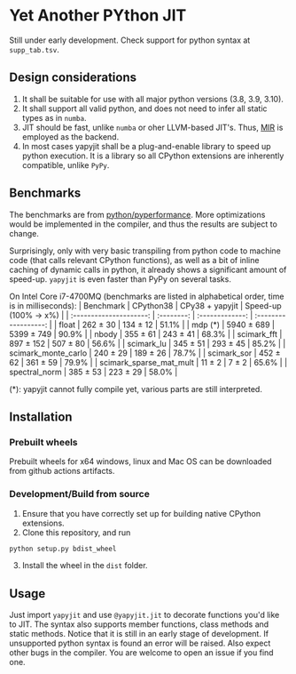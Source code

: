 # Yet Another PYthon JIT
Still under early development. Check support for python syntax at `supp_tab.tsv`.

## Design considerations
1. It shall be suitable for use with all major python versions (3.8, 3.9, 3.10).
2. It shall support all valid python, and does not need to infer all static types as in `numba`.
3. JIT should be fast, unlike `numba` or oher LLVM-based JIT's. Thus, [MIR](https://github.com/vnmakarov/mir) is employed as the backend.
4. In most cases yapyjit shall be a plug-and-enable library to speed up python execution. It is a library so all CPython extensions are inherently compatible, unlike `PyPy`.

## Benchmarks
The benchmarks are from [python/pyperformance](https://github.com/python/pyperformance). More optimizations would be implemented in the compiler, and thus the results are subject to change.

Surprisingly, only with very basic transpiling from python code to machine code (that calls relevant CPython functions), as well as a bit of inline caching of dynamic calls in python, it already shows a significant amount of speed-up. `yapyjit` is even faster than PyPy on several tasks.

On Intel Core i7-4700MQ (benchmarks are listed in alphabetical order, time is in milliseconds):
|        Benchmark        | CPython38  | CPy38 + yapyjit | Speed-up (100% → x%) |
| :---------------------: | :--------: | :-------------: | :------------------: |
|          float          |  262 ± 30  |    134 ± 12     |        51.1%         |
|         mdp (*)         | 5940 ± 689 |   5399 ± 749    |        90.9%         |
|          nbody          |  355 ± 61  |    243 ± 41     |        68.3%         |
|       scimark_fft       | 897 ± 152  |    507 ± 80     |        56.6%         |
|       scimark_lu        |  345 ± 51  |    293 ± 45     |        85.2%         |
|   scimark_monte_carlo   |  240 ± 29  |    189 ± 26     |        78.7%         |
|       scimark_sor       |  452 ± 62  |    361 ± 59     |        79.9%         |
| scimark_sparse_mat_mult |   11 ± 2   |      7 ± 2      |        65.6%         |
|      spectral_norm      |  385 ± 53  |    223 ± 29     |        58.0%         |



(*): yapyjit cannot fully compile yet, various parts are still interpreted.

## Installation
### Prebuilt wheels
Prebuilt wheels for x64 windows, linux and Mac OS can be downloaded from github actions artifacts.

### Development/Build from source
1. Ensure that you have correctly set up for building native CPython extensions.
2. Clone this repository, and run
```sh
python setup.py bdist_wheel
```
3. Install the wheel in the `dist` folder.

## Usage
Just import `yapyjit` and use `@yapyjit.jit` to decorate functions you'd like to JIT. The syntax also supports member functions, class methods and static methods. Notice that it is still in an early stage of development. If unsupported python syntax is found an error will be raised. Also expect other bugs in the compiler. You are welcome to open an issue if you find one.
